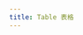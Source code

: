 ```yaml
---
title: Table 表格
---
```


<script>
  export default {
    data() {
      return {
        multipleSelection: [],
        tableData: [{
          date: '2016-05-03',
          name: '王小虎',
          province: '上海',
          city: '普陀区',
          address: '上海市普陀区金沙江路 1518 弄',
          zip: 200333
        }, {
          date: '2016-05-02',
          name: '王小虎',
          province: '上海',
          city: '普陀区',
          address: '上海市普陀区金沙江路 1518 弄',
          zip: 200333
        }, {
          date: '2016-05-04',
          name: '王小虎',
          province: '上海',
          city: '普陀区',
          address: '上海市普陀区金沙江路 1518 弄',
          zip: 200333
        }, {
          date: '2016-05-01',
          name: '王小虎',
          province: '上海',
          city: '普陀区',
          address: '上海市普陀区金沙江路 1518 弄',
          zip: 200333
        }, {
          date: '2016-05-08',
          name: '王小虎',
          province: '上海',
          city: '普陀区',
          address: '上海市普陀区金沙江路 1518 弄',
          zip: 200333
        }, {
          date: '2016-05-06',
          name: '王小虎',
          province: '上海',
          city: '普陀区',
          address: '上海市普陀区金沙江路 1518 弄',
          zip: 200333
        }, {
          date: '2016-05-07',
          name: '王小虎',
          province: '上海',
          city: '普陀区',
          address: '上海市普陀区金沙江路 1518 弄',
          zip: 200333
        }]
      }
    },
    methods: {
      deleteRow(index, rows) {
        rows.splice(index, 1);
      },
      toggleSelection(rows) {
        if (rows) {
          rows.forEach(row => {
            this.$refs.multipleTable.toggleRowSelection(row);
          });
        } else {
          this.$refs.multipleTable.clearSelection();
        }
      },
      handleSelectionChange(val) {
        this.multipleSelection = val;
      }
    },
  }
</script>

<template>
  <ml-table ref="multipleTable" :data="tableData" style="width: 100%">
    <ml-table-column type="selection" width="55">
    </ml-table-column>
    <ml-table-column prop="date" label="日期" width="180">
    </ml-table-column>
    <ml-table-column prop="name" label="姓名" width="180">
    </ml-table-column>
    <ml-table-column prop="address" label="地址">
    </ml-table-column>
  </ml-table>
  <ml-table :data="tableData" style="width: 100%" max-height="250">
    <ml-table-column fixed prop="date" label="日期" width="150">
    </ml-table-column>
    <ml-table-column prop="name" label="姓名" width="120">
    </ml-table-column>
    <ml-table-column prop="province" label="省份" width="120">
    </ml-table-column>
    <ml-table-column prop="city" label="市区" width="120">
    </ml-table-column>
    <ml-table-column prop="address" label="地址" width="300">
    </ml-table-column>
    <ml-table-column prop="zip" label="邮编" width="120">
    </ml-table-column>
    <ml-table-column fixed="right" label="操作" width="120">
      <template slot-scope="scope">
        <ml-button @click.native.prevent="deleteRow(scope.$index, tableData)" type="text" size="small">
          移除
        </ml-button>
      </template>
    </ml-table-column>
  </ml-table>

  <div style="margin-top: 20px">
    <ml-button @click="toggleSelection([tableData[1], tableData[2]])">切换第二、第三行的选中状态</ml-button>
    <ml-button @click="toggleSelection()">取消选择</ml-button>
  </div>

</template>

<style lang="scss">
  table {
    margin: 0;
  }

  .ml-table {
    margin-top: 20px;
  }
</style>